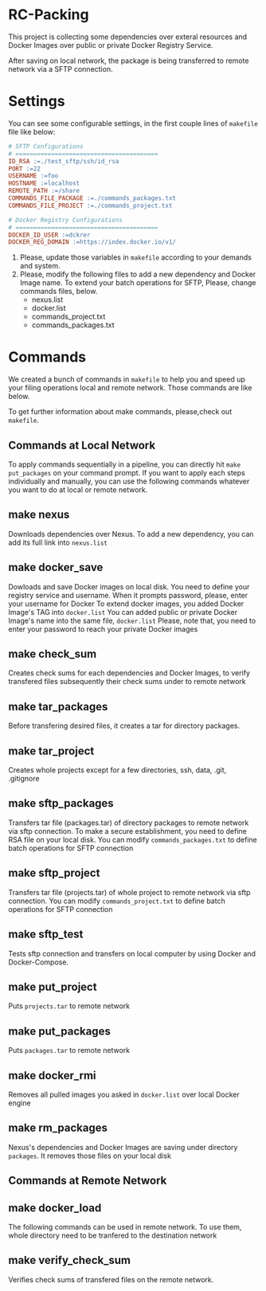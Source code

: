 
# RC-Packing

This project is collecting some dependencies over exteral resources and Docker Images over public or private Docker Registry Service.

After saving on local network, the package is being transferred to remote network via a SFTP connection.

# Settings

You can see some configurable settings, in the first couple lines of `makefile` file like below:

```makefile
# SFTP Configurations
# ========================================
ID_RSA :=./test_sftp/ssh/id_rsa
PORT :=22
USERNAME :=foo
HOSTNAME :=localhost
REMOTE_PATH :=/share
COMMANDS_FILE_PACKAGE :=./commands_packages.txt
COMMANDS_FILE_PROJECT :=./commands_project.txt

# Docker Registry Configurations
# ========================================
DOCKER_ID_USER :=dckrer
DOCKER_REG_DOMAIN :=https://index.docker.io/v1/
```

1. Please, update those variables in `makefile` according to your demands and system.
2. Please, modify the following files to add a new dependency and Docker Image name. To extend your batch operations for SFTP, Please, change commands files, below.
    - nexus.list
    - docker.list
    - commands_project.txt
    - commands_packages.txt


# Commands
We created a bunch of commands in `makefile` to help you and speed up your filing operations local and remote network. Those commands are like below.

To get further information about make commands, please,check out `makefile`.

## Commands at Local Network

To apply commands sequentially in a pipeline, you can directly hit `make put_packages` on your command prompt. If you want to apply each steps individually and manually, you can use the following commands whatever you want to do at local or remote network.

make nexus
---

Downloads dependencies over Nexus. 
To add a new dependency, you can add its full link into `nexus.list`

make docker_save
---

Dowloads and save Docker images on local disk.
You need to define your registry service and username. 
When it prompts password, please, enter your username for Docker
To extend docker images, you added Docker Image's TAG into `docker.list`
You can added public or private Docker Image's name into the same file, `docker.list`
Please, note that, you need to enter your password to reach your private Docker images

make check_sum
---

Creates check sums for each dependencies and Docker Images, to verify transfered files subsequently their check sums
under to remote network

make tar_packages
---

Before transfering desired files, it creates a tar for directory packages.

make tar_project
---

Creates whole projects except for a few directories, ssh, data, .git, .gitignore

make sftp_packages
---

Transfers tar file (packages.tar) of directory packages to remote network via sftp connection.
To make a secure establishment, you need to define RSA file on your local disk.
You can modify `commands_packages.txt` to define batch operations for SFTP connection

make sftp_project
---

Transfers tar file (projects.tar) of whole project to remote network via sftp connection.
You can modify `commands_project.txt` to define batch operations for SFTP connection

make sftp_test
---

Tests sftp connection and transfers on local computer by using Docker and Docker-Compose.

make put_project
---

Puts `projects.tar` to remote network

make put_packages
---

Puts `packages.tar` to remote network

make docker_rmi
---

Removes all pulled images you asked in `docker.list` over local Docker engine

make rm_packages
---

Nexus's dependencies and Docker Images are saving under directory `packages`.
It removes those files on your local disk

## Commands at Remote Network

make docker_load
---

The following commands can be used in remote network. 
To use them, whole directory need to be tranfered to the destination network

make verify_check_sum
---

Verifies check sums of transfered files on the remote network.


